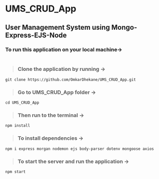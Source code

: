 UMS_CRUD_App
==============

## User Management System using Mongo-Express-EJS-Node
### To run this application on your local machine-> <br><br>

>### Clone the application by running -> 
    git clone https://github.com/OmkarDhekane/UMS_CRUD_App.git
>### Go to UMS_CRUD_App folder ->
    cd UMS_CRUD_App
>### Then run to the terminal ->
    npm install
   
   >### To install dependencies ->
    npm i express morgan nodemon ejs body-parser dotenv mongoose axios 
>### To start the server and run the application ->
    npm start

    
